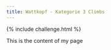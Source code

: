 ```yaml
---
title: Wattkopf - Kategorie 3 Climbs
---
```


{% include challenge.html %}

This is the content of my page
